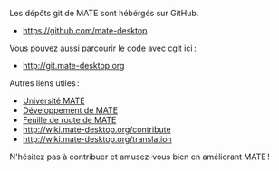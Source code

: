 <!--
.. link:
.. description:
.. tags: Développement
.. date: 2011-12-05 12:00:30
.. title: Développement
.. slug: development
-->

Les dépôts git de MATE sont hébérgés sur GitHub.

  * <https://github.com/mate-desktop>

Vous pouvez aussi parcourir le code avec cgit ici :

  * <http://git.mate-desktop.org>

 Autres liens utiles :

  * [Université MATE](/blog/2013-03-12-mate-university/)
  * [Développement de MATE](http://wiki.mate-desktop.org/dev-doc)
  * [Feuille de route de MATE](http://wiki.mate-desktop.org/roadmap)
  * <http://wiki.mate-desktop.org/contribute>
  * <http://wiki.mate-desktop.org/translation>
  
N'hésitez pas à contribuer et amusez-vous bien en améliorant MATE !
